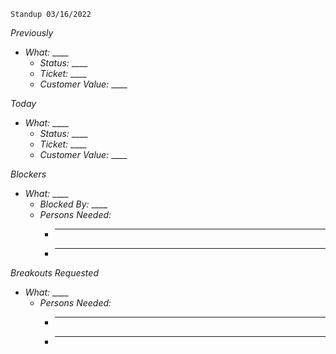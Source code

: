 `Standup 03/16/2022`

*Previously*

* *What:* ____
    * *Status:* ____
    * *Ticket:* ____
    * *Customer Value:* ____

*Today*

* *What:* ____
    * *Status:* ____
    * *Ticket:* ____
    * *Customer Value:* ____

*Blockers*

* *What:* ____
    * *Blocked By:* ____
    * *Persons Needed:* 
        * ____
        * ____

*Breakouts Requested*

* *What:* ____
    * *Persons Needed:* 
        * ____
        * ____
